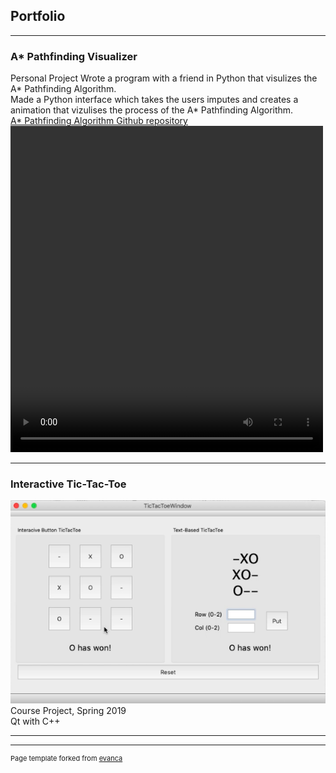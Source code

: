 ## Portfolio

---

### A* Pathfinding Visualizer

Personal Project
Wrote a program with a friend in Python that visulizes the A* Pathfinding Algorithm.
<br>
Made a Python interface which takes the users imputes and creates a animation that vizulises the process of the A* Pathfinding Algorithm.
<br>
<a href="https://github.com/RileyRichards/Path_Finding_Visualization"> A* Pathfinding Algorithm Github repository</a>
<video width="500" height="522" controls>
  <source src="images/Vizulization.mp4" type="video/mp4">
</video>

---

### Interactive Tic-Tac-Toe 


<img src="images/tick-tac-toe.png?raw=true"/>
Course Project, Spring 2019
<br>
Qt with C++

---




---
<p style="font-size:11px">Page template forked from <a href="https://github.com/evanca/quick-portfolio">evanca</a></p>
<!-- Remove above link if you don't want to attibute -->
